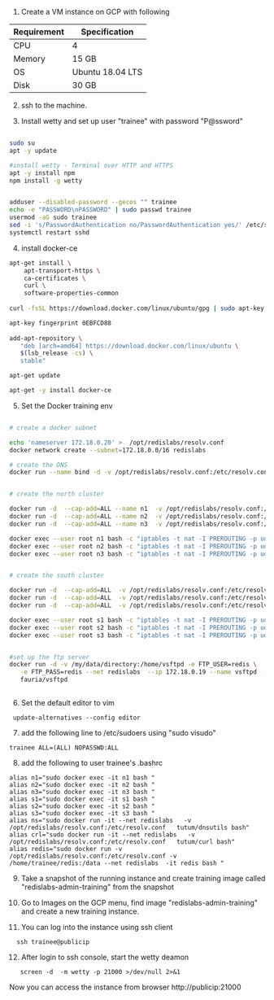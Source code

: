 
1. Create a VM instance on GCP with following
  
Requirement  | Specification  
------------ | -------------
CPU | 4
Memory | 15 GB
OS | Ubuntu 18.04 LTS
Disk | 30 GB

2. ssh to the machine.

3. Install wetty and set up user "trainee" with password "P@ssword"
```bash 

sudo su
apt -y update

#install wetty - Terminal over HTTP and HTTPS
apt -y install npm
npm install -g wetty


adduser --disabled-password --gecos "" trainee
echo -e "PASSWORD\nPASSWORD" | sudo passwd trainee 
usermod -aG sudo trainee 
sed -i 's/PasswordAuthentication no/PasswordAuthentication yes/' /etc/ssh/sshd_config
systemctl restart sshd

```
4. install docker-ce 

```bash
apt-get install \
    apt-transport-https \
    ca-certificates \
    curl \
    software-properties-common
    
curl -fsSL https://download.docker.com/linux/ubuntu/gpg | sudo apt-key add -

apt-key fingerprint 0EBFCD88
   
add-apt-repository \
   "deb [arch=amd64] https://download.docker.com/linux/ubuntu \
   $(lsb_release -cs) \
   stable"

apt-get update

apt-get -y install docker-ce

```

5. Set the Docker training env

```bash

# create a docker subnet

echo 'nameserver 172.18.0.20' >  /opt/redislabs/resolv.conf
docker network create --subnet=172.18.0.0/16 redislabs

# create the DNS 
docker run --name bind -d -v /opt/redislabs/resolv.conf:/etc/resolv.conf  --net redislabs --restart=always -p 10000:10000/tcp   --ip 172.18.0.20 rahimre/redislabs-training-bind


# create the north cluster

docker run -d  --cap-add=ALL --name n1  -v /opt/redislabs/resolv.conf:/etc/resolv.conf  -p 21443:8443 -p 41443:9443 --restart=always  --hostname  n1.north.redislabs-training.org --net redislabs --ip 172.18.0.21  redislabs/redis
docker run -d  --cap-add=ALL --name n2  -v /opt/redislabs/resolv.conf:/etc/resolv.conf  -p 22443:8443 -p 42443:9443 --restart=always  --hostname  n2.north.redislabs-training.org  --net redislabs --ip 172.18.0.22   redislabs/redis
docker run -d  --cap-add=ALL --name n3  -v /opt/redislabs/resolv.conf:/etc/resolv.conf -p 23443:8443 -p 43443:9443 --restart=always  --hostname  n3.north.redislabs-training.org  --net redislabs --ip 172.18.0.23    redislabs/redis

docker exec --user root n1 bash -c "iptables -t nat -I PREROUTING -p udp --dport 53 -j REDIRECT --to-ports 5300"
docker exec --user root n2 bash -c "iptables -t nat -I PREROUTING -p udp --dport 53 -j REDIRECT --to-ports 5300"
docker exec --user root n3 bash -c "iptables -t nat -I PREROUTING -p udp --dport 53 -j REDIRECT --to-ports 5300"


# create the south cluster

docker run -d  --cap-add=ALL  -v /opt/redislabs/resolv.conf:/etc/resolv.conf --name s1 -p 31443:8443 -p 51443:9443 --restart=always --hostname  s1.south.redislabs-training.org   --net redislabs --ip 172.18.0.31  redislabs/redis
docker run -d  --cap-add=ALL  -v /opt/redislabs/resolv.conf:/etc/resolv.conf --name s2 -p 32443:8443 -p 52443:9443 --restart=always --hostname s2.south.redislabs-training.org   --net redislabs --ip 172.18.0.32  redislabs/redis
docker run -d  --cap-add=ALL  -v /opt/redislabs/resolv.conf:/etc/resolv.conf --name s3 -p 33443:8443 -p 53443:9443 --restart=always  --hostname s3.south.redislabs-training.org   --net redislabs --ip 172.18.0.33   redislabs/redis

docker exec --user root s1 bash -c "iptables -t nat -I PREROUTING -p udp --dport 53 -j REDIRECT --to-ports 5300"
docker exec --user root s2 bash -c "iptables -t nat -I PREROUTING -p udp --dport 53 -j REDIRECT --to-ports 5300"
docker exec --user root s3 bash -c "iptables -t nat -I PREROUTING -p udp --dport 53 -j REDIRECT --to-ports 5300"


#set up the ftp server
docker run -d -v /my/data/directory:/home/vsftpd -e FTP_USER=redis \
   -e FTP_PASS=redis --net redislabs  --ip 172.18.0.19 --name vsftpd  --restart=always \
   fauria/vsftpd
   
```



6. Set the default editor to vim

```
 update-alternatives --config editor
 ```
 
7. add the following line to /etc/sudoers using "sudo visudo" 

```
trainee ALL=(ALL) NOPASSWD:ALL

```

8. add the following to user trainee's .bashrc 

```
alias n1="sudo docker exec -it n1 bash "
alias n2="sudo docker exec -it n2 bash "
alias n3="sudo docker exec -it n3 bash "
alias s1="sudo docker exec -it s1 bash "
alias s2="sudo docker exec -it s2 bash "
alias s3="sudo docker exec -it s3 bash "
alias ns="sudo docker run -it --net redislabs   -v /opt/redislabs/resolv.conf:/etc/resolv.conf   tutum/dnsutils bash"
alias crl="sudo docker run -it --net redislabs   -v /opt/redislabs/resolv.conf:/etc/resolv.conf   tutum/curl bash"
alias redis="sudo docker run -v /opt/redislabs/resolv.conf:/etc/resolv.conf -v /home/trainee/redis:/data --net redislabs  -it redis bash "
```


9. Take a snapshot of the running instance and create training image called "redislabs-admin-training" from the snapshot

10. Go to Images on the GCP menu, find image "redislabs-admin-training" and create a new training instance.

11. You can log into the instance using ssh client 
```
  ssh trainee@publicip
```  
  
12. After login to ssh console, start the wetty deamon
```
   screen -d  -m wetty -p 21000 >/dev/null 2>&1
```   
   
   Now you can access the instance from browser 
   http://publicip:21000
   



